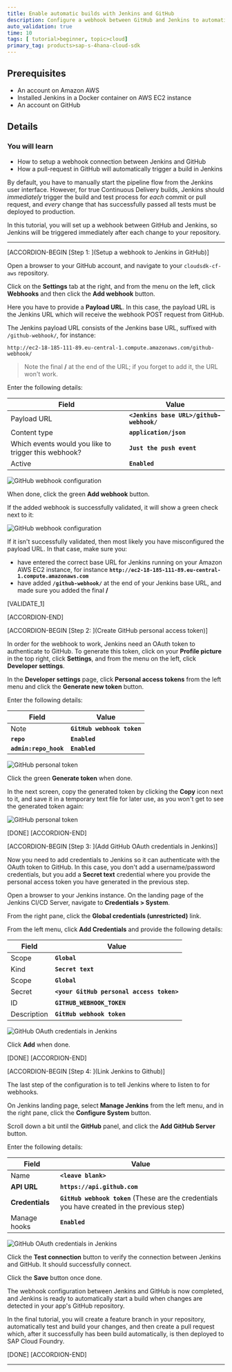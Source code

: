 ```yaml
---
title: Enable automatic builds with Jenkins and GitHub
description: Configure a webhook between GitHub and Jenkins to automatically build and test your source code changes
auto_validation: true
time: 10
tags: [ tutorial>beginner, topic>cloud]
primary_tag: products>sap-s-4hana-cloud-sdk
---
```


## Prerequisites
 - An account on Amazon AWS
 - Installed Jenkins in a Docker container on AWS EC2 instance
 - An account on GitHub

## Details
### You will learn
  - How to setup a webhook connection between Jenkins and GitHub
  - How a pull-request in GitHub will automatically trigger a build in Jenkins

By default, you have to manually start the pipeline flow from the Jenkins user interface. However, for true Continuous Delivery builds, Jenkins should *immediately* trigger the build and test process for *each* commit or pull request, and *every* change that has successfully passed all tests must be deployed to production.

In this tutorial, you will set up a webhook between GitHub and Jenkins, so Jenkins will be triggered immediately after each change to your repository.

---

[ACCORDION-BEGIN [Step 1: ](Setup a webhook to Jenkins in GitHub)]

Open a browser to your GitHub account, and navigate to your `cloudsdk-cf-aws` repository.

Click on the **Settings** tab at the right, and from the menu on the left, click **Webhooks** and then click the **Add webhook** button.

Here you have to provide a **Payload URL**. In this case, the payload URL is the Jenkins URL which will receive the webhook POST request from GitHub.

The Jenkins payload URL consists of the Jenkins base URL, suffixed with `/github-webhook/`, for instance:

```url
http://ec2-18-185-111-89.eu-central-1.compute.amazonaws.com/github-webhook/
```

> Note the final **/** at the end of the URL; if you forget to add it, the URL won't work.

Enter the following details:

| Field | Value |
|----|----|
| Payload URL | **`<Jenkins base URL>/github-webhook/`** |
| Content type | **`application/json`** |
| Which events would you like to trigger this webhook? | **`Just the push event`** |
| Active | **`Enabled`** |

![GitHub webhook configuration](ci-aws-5-webhook-01.png)

When done, click the green **Add webhook** button.

If the added webhook is successfully validated, it will show a green check next to it:

![GitHub webhook configuration](ci-aws-5-webhook-02.png)

If it isn't successfully validated, then most likely you have misconfigured the payload URL. In that case, make sure you:

 - have entered the correct base URL for Jenkins running on your Amazon AWS EC2 instance, for instance **`http://ec2-18-185-111-89.eu-central-1.compute.amazonaws.com`**
 - have added **`/github-webhook/`** at the end of your Jenkins base URL, and made sure you added the final **/**

[VALIDATE_1]

[ACCORDION-END]

[ACCORDION-BEGIN [Step 2: ](Create GitHub personal access token)]

In order for the webhook to work, Jenkins need an OAuth token to authenticate to GitHub. To generate this token, click on your **Profile picture** in the top right, click **Settings**, and from the menu on the left, click **Developer settings**.

In the **Developer settings** page, click **Personal access tokens** from the left menu and click the **Generate new token** button.

Enter the following details:

| Field | Value |
|----|----|
| Note | **`GitHub webhook token`** |
| **`repo`** | **`Enabled`** |
| **`admin:repo_hook`** | **`Enabled`** |

![GitHub personal token](ci-aws-5-webhook-03.png)

Click the green **Generate token** when done.

In the next screen, copy the generated token by clicking the **Copy** icon next to it, and save it in a temporary text file for later use, as you won't get to see the generated token again:

![GitHub personal token](ci-aws-5-webhook-04.png)


[DONE]
[ACCORDION-END]


[ACCORDION-BEGIN [Step 3: ](Add GitHub OAuth credentials in Jenkins)]

Now you need to add credentials to Jenkins so it can authenticate with the OAuth token to GitHub. In this case, you don't add a username/password credentials, but you add a **Secret text** credential where you provide the personal access token you have generated in the previous step.

Open a browser to your Jenkins instance. On the landing page of the Jenkins CI/CD Server, navigate to **Credentials > System**.

From the right pane, click the **Global credentials (unrestricted)** link.

From the left menu, click **Add Credentials** and provide the following details:

| Field | Value |
|----|----|
| Scope | **`Global`** |
| Kind | **`Secret text`** |
| Scope | **`Global`** |
| Secret | **`<your GitHub personal access token>`** |
| ID | **`GITHUB_WEBHOOK_TOKEN`** |
| Description | **`GitHub webhook token`** |

![GitHub OAuth credentials in Jenkins](ci-aws-5-webhook-05.png)

Click **Add** when done.

[DONE]
[ACCORDION-END]

[ACCORDION-BEGIN [Step 4: ](Link Jenkins to Github)]

The last step of the configuration is to tell Jenkins where to listen to for webhooks.

On Jenkins landing page, select **Manage Jenkins** from the left menu, and in the right pane, click the **Configure System** button.

Scroll down a bit until the **GitHub** panel, and click the **Add GitHub Server** button.

Enter the following details:

| Field | Value |
|----|----|
| Name | **`<leave blank>`** |
| **API URL** | **`https://api.github.com`** |
| **Credentials** | **`GitHub webhook token`** (These are the credentials you have created in the previous step)|
| Manage hooks | **`Enabled`** |

![GitHub OAuth credentials in Jenkins](ci-aws-5-webhook-06.png)

Click the **Test connection** button to verify the connection between Jenkins and GitHub. It should successfully connect.

Click the **Save** button once done.

The webhook configuration between Jenkins and GitHub is now completed, and Jenkins is ready to automatically start a build when changes are detected in your app's GitHub repository.

In the final tutorial, you will create a feature branch in your repository, automatically test and build your changes, and then create a pull request which, after it successfully has been build automatically, is then deployed to SAP Cloud Foundry.

[DONE]
[ACCORDION-END]


---
